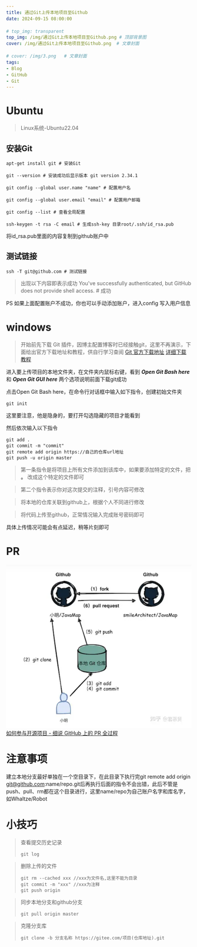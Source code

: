 ```yaml
---
title: 通过Git上传本地项目至Github
date: 2024-09-15 08:00:00

# top_img: transparent
top_img: /img/通过Git上传本地项目至Github.png # 顶部背景图
cover: /img/通过Git上传本地项目至Github.png  # 文章封面

# cover: /img/3.png   # 文章封面
tags:
- Blog
- GitHub
- Git
---
```


# Ubuntu
> Linux系统-Ubuntu22.04
## 安装Git
```shell
apt-get install git # 安装Git

git --version # 安装成功后显示版本 git version 2.34.1

git config --global user.name "name" # 配置用户名

git config --global user.email "email" # 配置用户邮箱

git config --list # 查看全局配置

ssh-keygen -t rsa -C email # 生成ssh-key 目录root/.ssh/id_rsa.pub
```
将id_rsa.pub里面的内容复制到github账户中
##  测试链接
```shell
ssh -T git@github.com # 测试链接

```
> 出现以下内容即表示成功
> You've successfully authenticated, but GitHub does not provide shell access. # 成功

PS 如果上面配置账户不成功，你也可以手动添加账户，进入config 写入用户信息
# windows

> 开始前先下载 Git 插件，因博主配置博客时已经接触git，这里不再演示，下面给出官方下载地址和教程，供自行学习查阅
> [Git 官方下载地址](https://git-scm.com/)
> [详细下载教程](https://blog.csdn.net/m0_71102932/article/details/141326014)

进入要上传项目的本地文件夹，在文件夹内鼠标右键，看到 ***Open Git Bash here*** 和 ***Open Git GUI here*** 两个选项说明前面下载git成功

点击Open Git Bash here，在命令行对话框中输入如下指令，创建初始文件夹
```shell
git init
```
这里要注意，他是隐身的，要打开勾选隐藏的项目才能看到

然后依次输入以下指令
```shell
git add . 
git commit -m "commit"  
git remote add origin https://自己的仓库url地址 
git push -u origin master
``` 
> 第一条指令是将项目上所有文件添加到该库中，如果要添加特定的文件，把 **。** 改成这个特定的文件即可

> 第二个指令表示你对这次提交的注释，引号内容可修改

> 将本地的仓库关联到github上，根据个人不同进行修改

> 将代码上传至github，正常情况输入完成账号密码即可

具体上传情况可能会有点延迟，稍等片刻即可

# PR
![ ](./images/通过Git上传本地项目至Github/1.png)
[如何参与开源项目 - 细说 GitHub 上的 PR 全过程](https://www.cnblogs.com/daniel-hutao/p/open-a-pr-in-github.html)
# 注意事项

建立本地分支最好单独在一个空目录下，在此目录下执行完git remote add origin git@github.com:name/repo.git后再执行后面的指令不会出错，此后不管是push、pull、rm都在这个目录进行，这里name/repo为自己账户名字和库名字，如Whaltze/Robot

# 小技巧

> 查看提交历史记录
> ```shell
> git log
> ```

> 删除上传的文件
> ```shell
> git rm --cached xxx //xxx为文件名,这里不能为目录
> git commit -m "xxx" //xxx为注释
> git push origin
> ```

> 同步本地分支和github分支
> ```shell
> git pull origin master
> ```

> 克隆分支库
> ```shell
> git clone -b 分支名称 https://gitee.com/项目(仓库地址).git
> ```
